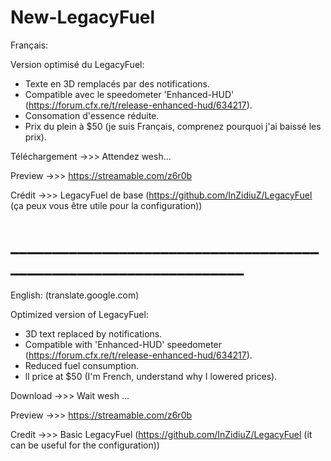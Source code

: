 # New-LegacyFuel

Français: 

Version optimisé du LegacyFuel:

- Texte en 3D remplacés par des notifications.
- Compatible avec le speedometer 'Enhanced-HUD' (https://forum.cfx.re/t/release-enhanced-hud/634217).
- Consomation d'essence réduite.
- Prix du plein à $50 (je suis Français, comprenez pourquoi j'ai baissé les prix).

Téléchargement ->>> Attendez wesh...

Preview ->>> https://streamable.com/z6r0b

Crédit ->>> LegacyFuel de base (https://github.com/InZidiuZ/LegacyFuel (ça peux vous être utile pour la configuration))

# _________________________________________________________________

English: (translate.google.com)

Optimized version of LegacyFuel:

- 3D text replaced by notifications.
- Compatible with 'Enhanced-HUD' speedometer (https://forum.cfx.re/t/release-enhanced-hud/634217).
- Reduced fuel consumption.
- ll price at $50 (I'm French, understand why I lowered prices).

Download ->>> Wait wesh ...

Preview ->>> https://streamable.com/z6r0b

Credit ->>> Basic LegacyFuel (https://github.com/InZidiuZ/LegacyFuel (it can be useful for the configuration))
